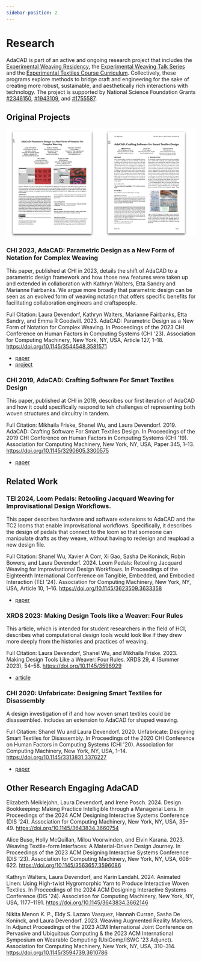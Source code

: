 ```yaml
---
sidebar-position: 2
---
```


# Research 

AdaCAD is part of an active and ongoing research project that includes the [Experimental Weaving Residency](https://unstable.design/experimental-weaving-resdiency/), the [Experimental Weaving Talk Series](https://unstable.design/experimental-weaving-talks/) and the [Experimental Textiles Course Curriculum](https://extx.unstable.design/). Collectively, these programs explore methods to bridge craft and engineering for the sake of creating more robust, sustainable, and aesthetically rich interactions with technology. The project is supported by National Science Foundation Grants [#2346150](https://www.nsf.gov/awardsearch/showAward?AWD_ID=2346150&HistoricalAwards=false), [#1943109](https://www.nsf.gov/awardsearch/showAward?AWD_ID=1943109), and [#1755587](https://www.nsf.gov/awardsearch/showAward?AWD_ID=1755587). 


## Original Projects
![file](./resources/publication_image_comp.png)


### CHI 2023, AdaCAD: Parametric Design as a New Form of Notation for Complex Weaving
This paper, published at CHI in 2023, details the shift of AdaCAD to a parametric design framework and how those new features were taken up and extended in collaboration with Kathryn Walters, Etta Sandry and Marianne Fairbanks. We argue more broadly that parametric design can be seen as an evolved form of weaving notation that offers specific benefits for facilitating collaboration engineers and craftspeople. 

Full Citation: Laura Devendorf, Kathryn Walters, Marianne Fairbanks, Etta Sandry, and Emma R Goodwill. 2023. AdaCAD: Parametric Design as a New Form of Notation for Complex Weaving. In Proceedings of the 2023 CHI Conference on Human Factors in Computing Systems (CHI '23). Association for Computing Machinery, New York, NY, USA, Article 127, 1–18. https://doi.org/10.1145/3544548.3581571

- [paper](https://dl.acm.org/doi/10.1145/3544548.3581571)
- [project](https://unstable.design/parametric-design-as-weaving-notation/)


### CHI 2019, AdaCAD: Crafting Software For Smart Textiles Design
This paper, published at CHI in 2019, describes our first iteration of AdaCAD and how it could specifically respond to teh challenges of representing both woven structures and circuitry in tandem. 

Full Citation: Mikhaila Friske, Shanel Wu, and Laura Devendorf. 2019. AdaCAD: Crafting Software For Smart Textiles Design. In Proceedings of the 2019 CHI Conference on Human Factors in Computing Systems (CHI '19). Association for Computing Machinery, New York, NY, USA, Paper 345, 1–13. https://doi.org/10.1145/3290605.3300575

- [paper](https://doi.org/10.1145/3290605.3300575)


## Related Work

### TEI 2024, Loom Pedals: Retooling Jacquard Weaving for Improvisational Design Workflows.
This paper describes hardware and software extensions to AdaCAD and the TC2 looms that enable improvisational workflows. Specifically, it describes the design of pedals that connect to the loom so that someone can manipulate drafts as they weave, without having to redesign and reupload a new design file. 

Full Citation: Shanel Wu, Xavier A Corr, Xi Gao, Sasha De Koninck, Robin Bowers, and Laura Devendorf. 2024. Loom Pedals: Retooling Jacquard Weaving for Improvisational Design Workflows. In Proceedings of the Eighteenth International Conference on Tangible, Embedded, and Embodied Interaction (TEI '24). Association for Computing Machinery, New York, NY, USA, Article 10, 1–16. https://doi.org/10.1145/3623509.3633358

- [paper](https://doi.org/10.1145/3623509.3633358)

### XRDS 2023: Making Design Tools like a Weaver: Four Rules
This article, which is intended for student researchers in the field of HCI, describes what computational design tools would look like if they drew more deeply from the histories and practices of weaving. 

Full Citation: Laura Devendorf, Shanel Wu, and Mikhaila Friske. 2023. Making Design Tools Like a Weaver: Four Rules. XRDS 29, 4 (Summer 2023), 54–58. https://doi.org/10.1145/3596929

- [article](https://doi.org/10.1145/3596929)

### CHI 2020: Unfabricate: Designing Smart Textiles for Disassembly
A design investigation of if and how woven smart textiles could be disassembled. Includes an extension to AdaCAD for shaped weaving.  

Full Citation: Shanel Wu and Laura Devendorf. 2020. Unfabricate: Designing Smart Textiles for Disassembly. In Proceedings of the 2020 CHI Conference on Human Factors in Computing Systems (CHI '20). Association for Computing Machinery, New York, NY, USA, 1–14. https://doi.org/10.1145/3313831.3376227
- [paper](https://doi.org/10.1145/3313831.3376227)




## Other Research Engaging AdaCAD

Elizabeth Meiklejohn, Laura Devendorf, and Irene Posch. 2024. Design Bookkeeping: Making Practice Intelligible through a Managerial Lens. In Proceedings of the 2024 ACM Designing Interactive Systems Conference (DIS '24). Association for Computing Machinery, New York, NY, USA, 35–49. https://doi.org/10.1145/3643834.3660754

Alice Buso, Holly McQuillan, Milou Voorwinden, and Elvin Karana. 2023. Weaving Textile-form Interfaces: A Material-Driven Design Journey. In Proceedings of the 2023 ACM Designing Interactive Systems Conference (DIS '23). Association for Computing Machinery, New York, NY, USA, 608–622. https://doi.org/10.1145/3563657.3596086

Kathryn Walters, Laura Devendorf, and Karin Landahl. 2024. Animated Linen: Using High-twist Hygromorphic Yarn to Produce Interactive Woven Textiles. In Proceedings of the 2024 ACM Designing Interactive Systems Conference (DIS '24). Association for Computing Machinery, New York, NY, USA, 1177–1191. https://doi.org/10.1145/3643834.3662146

Nikita Menon K. P., Eldy S. Lazaro Vasquez, Hannah Curran, Sasha De Koninck, and Laura Devendorf. 2023. Weaving Augmented Reality Markers. In Adjunct Proceedings of the 2023 ACM International Joint Conference on Pervasive and Ubiquitous Computing & the 2023 ACM International Symposium on Wearable Computing (UbiComp/ISWC '23 Adjunct). Association for Computing Machinery, New York, NY, USA, 310–314. https://doi.org/10.1145/3594739.3610786

